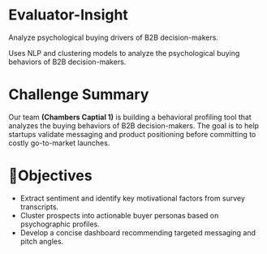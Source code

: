 # Evaluator-Insight
Analyze psychological buying drivers of B2B decision-makers. 

Uses NLP and clustering models to analyze the psychological buying behaviors of B2B decision-makers.

# Challenge Summary
Our team **(Chambers Captial 1)** is building a behavioral profiling tool that analyzes the buying behaviors of B2B decision-makers. The goal is to help startups validate messaging and product positioning before committing to costly go-to-market launches.

# 📌Objectives
* Extract sentiment and identify key motivational factors from survey transcripts.
* Cluster prospects into actionable buyer personas based on psychographic profiles.
* Develop a concise dashboard recommending targeted messaging and pitch angles.


